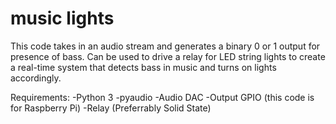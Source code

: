 # music lights

This code takes in an audio stream and generates a binary 0 or 1 output for presence of bass.
Can be used to drive a relay for LED string lights to create a real-time system that detects bass in music and turns on lights accordingly.

Requirements:
-Python 3
  -pyaudio
-Audio DAC
-Output GPIO (this code is for Raspberry Pi)
-Relay (Preferrably Solid State)
